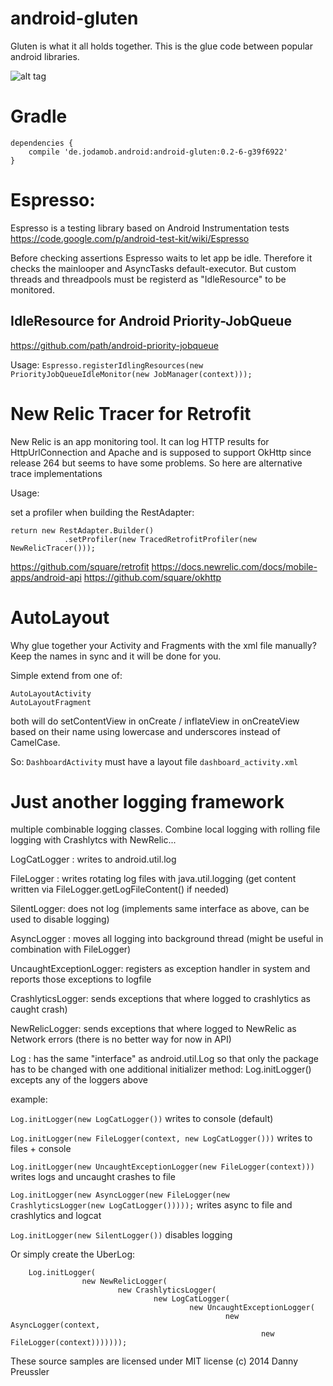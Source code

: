 android-gluten
==============

Gluten is what it all holds together.
This is the glue code between popular android libraries. 


![alt tag](http://jodamob.de/MTC%20Spring%20Speakerbutton%203.jpg)

Gradle
======
```
dependencies {
	compile 'de.jodamob.android:android-gluten:0.2-6-g39f6922'
}
```



Espresso:
=========
Espresso is a testing library based on Android Instrumentation tests
https://code.google.com/p/android-test-kit/wiki/Espresso

Before checking assertions Espresso waits to let app be idle. Therefore it checks the mainlooper and AsyncTasks default-executor. But custom threads and threadpools must be registerd as "IdleResource" to be monitored.

IdleResource for Android Priority-JobQueue
------------------------------------------------------------------
https://github.com/path/android-priority-jobqueue

Usage:
`Espresso.registerIdlingResources(new PriorityJobQueueIdleMonitor(new JobManager(context)));`


New Relic Tracer for Retrofit
====================================
New Relic is an app monitoring tool. It can log HTTP results for HttpUrlConnection and Apache and is supposed to support OkHttp
 since release 264 but seems to have some problems. So here are alternative trace implementations


Usage:

set a profiler when building the RestAdapter:

```
return new RestAdapter.Builder()
            .setProfiler(new TracedRetrofitProfiler(new NewRelicTracer()));

```


https://github.com/square/retrofit
https://docs.newrelic.com/docs/mobile-apps/android-api
https://github.com/square/okhttp


AutoLayout
==========
Why glue together your Activity and Fragments with the xml file manually?
Keep the names in sync and it will be done for you.

Simple extend from one of:
```
AutoLayoutActivity
AutoLayoutFragment
```

both will do setContentView in onCreate / inflateView in onCreateView based on their name using
lowercase and underscores instead of CamelCase.

So:
`DashboardActivity`
must have a layout file
`dashboard_activity.xml`


Just another logging framework
==============================
multiple combinable logging classes.
Combine local logging with rolling file logging with Crashlytcs with NewRelic...


LogCatLogger : writes to android.util.log

FileLogger : writes rotating log files with java.util.logging (get content written via FileLogger.getLogFileContent() if needed)

SilentLogger: does not log (implements same interface as above, can be used to disable logging)

AsyncLogger : moves all logging into background thread (might be useful in combination with FileLogger)

UncaughtExceptionLogger: registers as exception handler in system and reports those exceptions to logfile

CrashlyticsLogger: sends exceptions that where logged to crashlytics as caught crash)

NewRelicLogger: sends exceptions that where logged to NewRelic as Network errors (there is no better way for now in API)


Log : has the same "interface" as android.util.Log so that only the package has to be changed with one additional initializer method:
Log.initLogger() excepts any of the loggers above


example:

`Log.initLogger(new LogCatLogger())` writes to console (default)

`Log.initLogger(new FileLogger(context, new LogCatLogger()))` writes to files + console

`Log.initLogger(new UncaughtExceptionLogger(new FileLogger(context)))` writes logs and uncaught crashes to file 

`Log.initLogger(new AsyncLogger(new FileLogger(new CrashlyticsLogger(new LogCatLogger()))));` writes async to file and crashlytics and logcat

`Log.initLogger(new SilentLogger())` disables logging

Or simply create the UberLog:

```
	Log.initLogger(
                new NewRelicLogger(
                        new CrashlyticsLogger(
                                new LogCatLogger(
                                        new UncaughtExceptionLogger(
                                                new AsyncLogger(context, 
                                                        new FileLogger(context)))))));
``` 




These source samples are licensed under MIT license
(c) 2014 Danny Preussler
